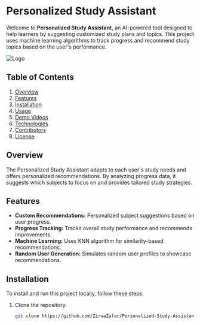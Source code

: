 # Personalized Study Assistant

Welcome to **Personalized Study Assistant**, an AI-powered tool designed to help learners by suggesting customized study plans and topics. This project uses machine learning algorithms to track progress and recommend study topics based on the user's performance.

![Logo](https://link-to-your-logo-image.png)

## Table of Contents

1. [Overview](#overview)
2. [Features](#features)
3. [Installation](#installation)
4. [Usage](#usage)
5. [Demo Videos](#demo-videos)
6. [Technologies](#technologies)
7. [Contributors](#contributors)
8. [License](#license)

## Overview

The Personalized Study Assistant adapts to each user's study needs and offers personalized recommendations. By analyzing progress data, it suggests which subjects to focus on and provides tailored study strategies.

## Features

- **Custom Recommendations:** Personalized subject suggestions based on user progress.
- **Progress Tracking:** Tracks overall study performance and recommends improvements.
- **Machine Learning:** Uses KNN algorithm for similarity-based recommendations.
- **Random User Generation:** Simulates random user profiles to showcase recommendations.

## Installation

To install and run this project locally, follow these steps:

1. Clone the repository:
   ```bash
   git clone https://github.com/ZirwaZafar/Personalized-Study-Assistant.git
